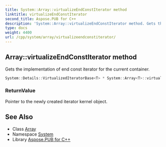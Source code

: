 ```yaml
---
title: System::Array::virtualizeEndConstIterator method
linktitle: virtualizeEndConstIterator
second_title: Aspose.PUB for C++
description: 'System::Array::virtualizeEndConstIterator method. Gets the implementation of end const iterator for the current container in C++.'
type: docs
weight: 4400
url: /cpp/system/array/virtualizeendconstiterator/
---
```

## Array::virtualizeEndConstIterator method


Gets the implementation of end const iterator for the current container.

```cpp
System::Details::VirtualizedIteratorBase<T> * System::Array<T>::virtualizeEndConstIterator() const override
```


### ReturnValue

Pointer to the newly created iterator kernel object.

## See Also

* Class [Array](../)
* Namespace [System](../../)
* Library [Aspose.PUB for C++](../../../)

